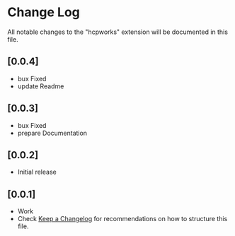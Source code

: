 # Change Log

All notable changes to the "hcpworks" extension will be documented in this file.

## [0.0.4]

- bux Fixed
- update Readme

## [0.0.3]

- bux Fixed
- prepare Documentation

## [0.0.2]

- Initial release

## [0.0.1]

- Work
- Check [Keep a Changelog](http://keepachangelog.com/) for recommendations on how to structure this file.
